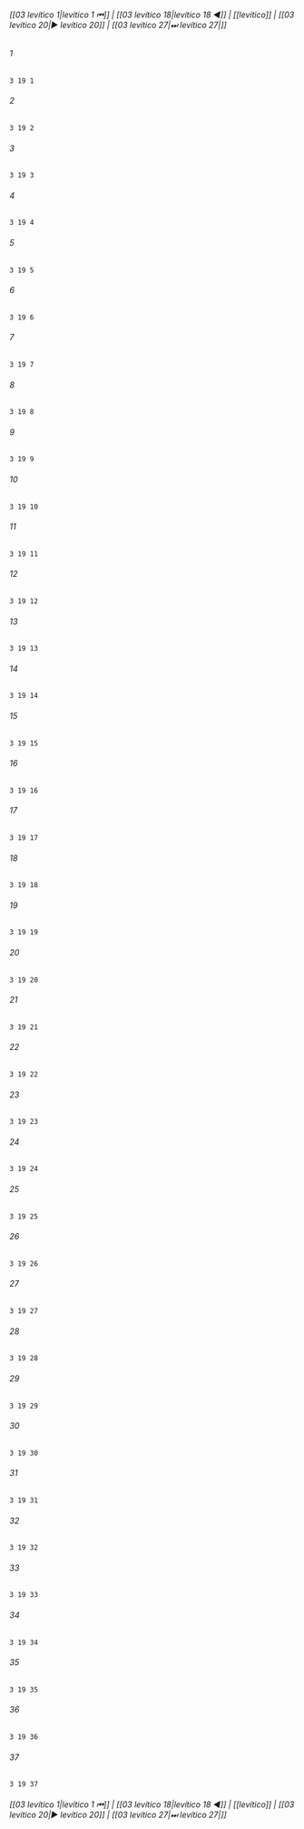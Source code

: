 
###### [[03 levítico 1|levítico 1 ⏮]] | [[03 levítico 18|levítico 18 ◀]] | [[levítico]] | [[03 levítico 20|▶ levítico 20]] | [[03 levítico 27|⏭ levítico 27|]]

###### 1
``` verse
3 19 1 
```
###### 2
``` verse
3 19 2 
```
###### 3
``` verse
3 19 3 
```
###### 4
``` verse
3 19 4 
```
###### 5
``` verse
3 19 5 
```
###### 6
``` verse
3 19 6 
```
###### 7
``` verse
3 19 7 
```
###### 8
``` verse
3 19 8 
```
###### 9
``` verse
3 19 9 
```
###### 10
``` verse
3 19 10 
```
###### 11
``` verse
3 19 11 
```
###### 12
``` verse
3 19 12 
```
###### 13
``` verse
3 19 13 
```
###### 14
``` verse
3 19 14 
```
###### 15
``` verse
3 19 15 
```
###### 16
``` verse
3 19 16 
```
###### 17
``` verse
3 19 17 
```
###### 18
``` verse
3 19 18 
```
###### 19
``` verse
3 19 19 
```
###### 20
``` verse
3 19 20 
```
###### 21
``` verse
3 19 21 
```
###### 22
``` verse
3 19 22 
```
###### 23
``` verse
3 19 23 
```
###### 24
``` verse
3 19 24 
```
###### 25
``` verse
3 19 25 
```
###### 26
``` verse
3 19 26 
```
###### 27
``` verse
3 19 27 
```
###### 28
``` verse
3 19 28 
```
###### 29
``` verse
3 19 29 
```
###### 30
``` verse
3 19 30 
```
###### 31
``` verse
3 19 31 
```
###### 32
``` verse
3 19 32 
```
###### 33
``` verse
3 19 33 
```
###### 34
``` verse
3 19 34 
```
###### 35
``` verse
3 19 35 
```
###### 36
``` verse
3 19 36 
```
###### 37
``` verse
3 19 37 
```

###### [[03 levítico 1|levítico 1 ⏮]] | [[03 levítico 18|levítico 18 ◀]] | [[levítico]] | [[03 levítico 20|▶ levítico 20]] | [[03 levítico 27|⏭ levítico 27|]]

